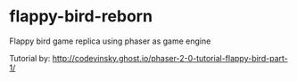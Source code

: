 flappy-bird-reborn
==================

Flappy bird game replica using phaser as game engine

Tutorial by: http://codevinsky.ghost.io/phaser-2-0-tutorial-flappy-bird-part-1/
